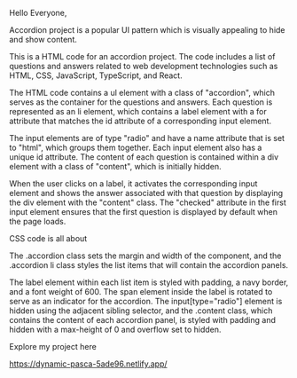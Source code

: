 Hello Everyone,

Accordion project is a popular UI pattern which is visually appealing to hide and show content.

This is a HTML code for an accordion project. The code includes a list of questions and answers related to web development technologies such as HTML, CSS, JavaScript, TypeScript, and React.

The HTML code contains a ul element with a class of "accordion", which serves as the container for the questions and answers. Each question is represented as an li element, which contains a label element with a for attribute that matches the id attribute of a corresponding input element.

The input elements are of type "radio" and have a name attribute that is set to "html", which groups them together. Each input element also has a unique id attribute. The content of each question is contained within a div element with a class of "content", which is initially hidden.

When the user clicks on a label, it activates the corresponding input element and shows the answer associated with that question by displaying the div element with the "content" class. The "checked" attribute in the first input element ensures that the first question is displayed by default when the page loads.


CSS code is all about

The .accordion class sets the margin and width of the component, and the .accordion li class styles the list items that will contain the accordion panels.

The label element within each list item is styled with padding, a navy border, and a font weight of 600. The span element inside the label is rotated to serve as an indicator for the accordion. The input[type="radio"] element is hidden using the adjacent sibling selector, and the .content class, which contains the content of each accordion panel, is styled with padding and hidden with a max-height of 0 and overflow set to hidden.

Explore my project here 

https://dynamic-pasca-5ade96.netlify.app/
